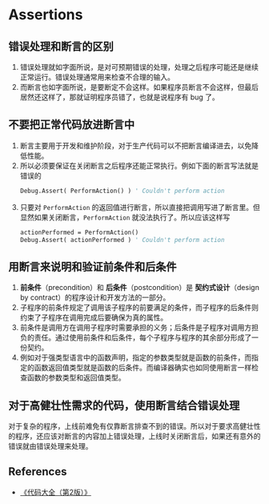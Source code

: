 # Assertions


## 错误处理和断言的区别
1. 错误处理就如字面所说，是对可预期错误的处理，处理之后程序可能还是继续正常运行。错误处理通常用来检查不合理的输入。
2. 而断言也如字面所说，是要断定不会这样。如果程序员断言不会这样，但最后居然还这样了，那就证明程序员错了，也就是说程序有 bug 了。


## 不要把正常代码放进断言中
1. 断言主要用于开发和维护阶段，对于生产代码可以不把断言编译进去，以免降低性能。
2. 所以必须要保证在关闭断言之后程序还能正常执行。例如下面的断言写法就是错误的
    ```vb
    Debug.Assert( PerformAction() ) ' Couldn't perform action
    ```
3. 只要对 `PerformAction` 的返回值进行断言，所以直接把调用写进了断言里。但显然如果关闭断言，`PerformAction` 就没法执行了。所以应该这样写
    ```vb
    actionPerformed = PerformAction()
    Debug.Assert( actionPerformed ) ' Couldn't perform action
    ```


## 用断言来说明和验证前条件和后条件
1. **前条件**（precondition）和 **后条件**（postcondition）是 **契约式设计**（design by contract）的程序设计和开发方法的一部分。
2. 子程序的前条件规定了调用该子程序的前要满足的条件，而子程序的后条件则约束了子程序在调用完成后要确保为真的属性。
3. 前条件是调用方在调用子程序时需要承担的义务；后条件是子程序对调用方担负的责任。通过使用前条件和后条件，每个子程序与程序的其余部分形成了一份契约。
4. 例如对于强类型语言中的函数声明，指定的参数类型就是函数的前条件，而指定的函数返回值类型就是函数的后条件。而编译器确实也如同使用断言一样检查函数的参数类型和返回值类型。


## 对于高健壮性需求的代码，使用断言结合错误处理
对于复杂的程序，上线前难免有仅靠断言排查不到的错误。所以对于要求高健壮性的程序，还应该对断言的内容加上错误处理，上线时关闭断言后，如果还有意外的错误就由错误处理来处理。


## References
* [《代码大全（第2版）》](https://book.douban.com/subject/1477390/)